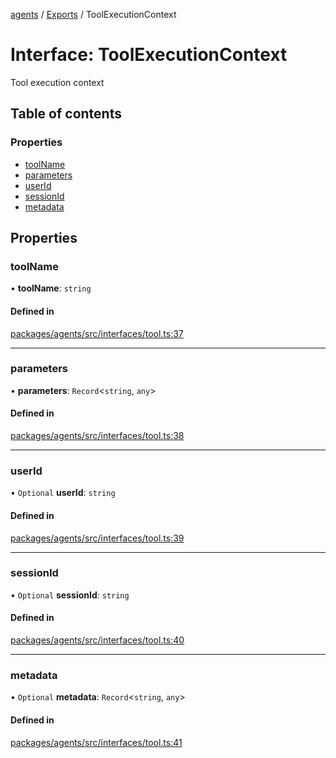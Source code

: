 <!-- 
 ⚠️  AUTO-GENERATED FILE - DO NOT EDIT MANUALLY
 This file is automatically generated by scripts/docs-generator.js
 To make changes, edit the source TypeScript files or update the generator script
-->

[agents](../../) / [Exports](../modules) / ToolExecutionContext

# Interface: ToolExecutionContext

Tool execution context

## Table of contents

### Properties

- [toolName](ToolExecutionContext#toolname)
- [parameters](ToolExecutionContext#parameters)
- [userId](ToolExecutionContext#userid)
- [sessionId](ToolExecutionContext#sessionid)
- [metadata](ToolExecutionContext#metadata)

## Properties

### toolName

• **toolName**: `string`

#### Defined in

[packages/agents/src/interfaces/tool.ts:37](https://github.com/woojubb/robota/blob/bdf92966fb2bc9eb8d5a633591fffc1261e7f0f5/packages/agents/src/interfaces/tool.ts#L37)

___

### parameters

• **parameters**: `Record`\<`string`, `any`\>

#### Defined in

[packages/agents/src/interfaces/tool.ts:38](https://github.com/woojubb/robota/blob/bdf92966fb2bc9eb8d5a633591fffc1261e7f0f5/packages/agents/src/interfaces/tool.ts#L38)

___

### userId

• `Optional` **userId**: `string`

#### Defined in

[packages/agents/src/interfaces/tool.ts:39](https://github.com/woojubb/robota/blob/bdf92966fb2bc9eb8d5a633591fffc1261e7f0f5/packages/agents/src/interfaces/tool.ts#L39)

___

### sessionId

• `Optional` **sessionId**: `string`

#### Defined in

[packages/agents/src/interfaces/tool.ts:40](https://github.com/woojubb/robota/blob/bdf92966fb2bc9eb8d5a633591fffc1261e7f0f5/packages/agents/src/interfaces/tool.ts#L40)

___

### metadata

• `Optional` **metadata**: `Record`\<`string`, `any`\>

#### Defined in

[packages/agents/src/interfaces/tool.ts:41](https://github.com/woojubb/robota/blob/bdf92966fb2bc9eb8d5a633591fffc1261e7f0f5/packages/agents/src/interfaces/tool.ts#L41)
